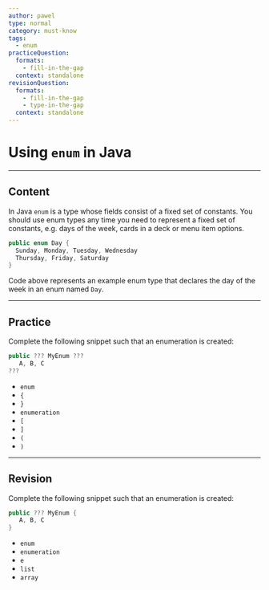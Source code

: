 ```yaml
---
author: pawel
type: normal
category: must-know
tags:
  - enum
practiceQuestion:
  formats:
    - fill-in-the-gap
  context: standalone
revisionQuestion:
  formats:
    - fill-in-the-gap
    - type-in-the-gap
  context: standalone
---
```


# Using `enum` in Java


---

## Content

In Java `enum` is a type whose fields consist of a fixed set of constants. You should use enum types any time you need to represent a fixed set of constants, e.g. days of the week, cards in a deck or menu item options. 

```java
public enum Day {
  Sunday, Monday, Tuesday, Wednesday
  Thursday, Friday, Saturday
}
```

Code above represents an example enum type that declares the day of the week in an enum named `Day`.


---

## Practice

Complete the following snippet such that an enumeration is created:

```java
public ??? MyEnum ???
   A, B, C 
???
```

- `enum` 
- `{` 
- `}` 
- `enumeration` 
- `[` 
- `]` 
- `(` 
- `)`


---

## Revision

Complete the following snippet such that an enumeration is created:

```java
public ??? MyEnum {
   A, B, C 
}
```

- `enum` 
- `enumeration` 
- `e` 
- `list` 
- `array`
